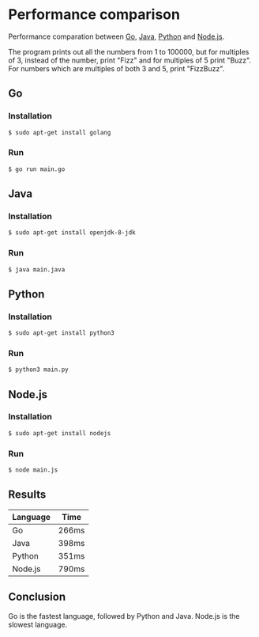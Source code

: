 # Performance comparison
Performance comparation between [Go](https://golang.org/), [Java](https://www.java.com/), [Python](https://www.python.org/) and [Node.js](https://nodejs.org/).

The program prints out all the numbers from 1 to 100000, but for multiples of 3, instead of the number, print "Fizz" and for multiples of 5 print "Buzz". For numbers which are multiples of both 3 and 5, print "FizzBuzz".

## Go
### Installation
```bash
$ sudo apt-get install golang
```

### Run
```bash
$ go run main.go
```

## Java
### Installation
```bash
$ sudo apt-get install openjdk-8-jdk
```

### Run
```bash
$ java main.java
```

## Python
### Installation
```bash
$ sudo apt-get install python3
```

### Run
```bash
$ python3 main.py
```

## Node.js
### Installation
```bash
$ sudo apt-get install nodejs
```

### Run
```bash
$ node main.js
```

## Results
| Language | Time |
|----------|------|
| Go       | 266ms|
| Java     | 398ms|
| Python   | 351ms|
| Node.js  | 790ms|

## Conclusion
Go is the fastest language, followed by Python and Java. Node.js is the slowest language.
